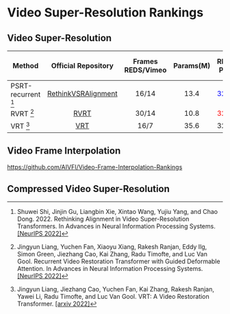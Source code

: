 # Video Super-Resolution Rankings

## Video Super-Resolution

| Method              |                                    Official Repository                                     | Frames REDS/Vimeo | Params(M) | REDS4 PSNR                    | REDS4 SSIM                     | Vimeo-90K-T PSNR              | Vimeo-90K-T SSIM               | Vid4 PSNR                     | Vid4 SSIM                      |
|---------------------|:------------------------------------------------------------------------------------------:|:-----------------:|:---------:|-------------------------------|--------------------------------|-------------------------------|--------------------------------|-------------------------------|--------------------------------|
| PSRT-recurrent [^1] |         [RethinkVSRAlignment](https://github.com/XPixelGroup/RethinkVSRAlignment)          |       16/14       |   13.4    | <font color=blue>32.72</font> | <font color=blue>0.9106</font> | <font color=red>38.27</font>  | <font color=red>0.9536</font>  | <font color=red>28.07</font>  | <font color=red>0.8485</font>  |
| RVRT [^2]           |                        [RVRT](https://github.com/JingyunLiang/RVRT)                        |       30/14       |   10.8    | <font color=red>32.75</font>  | <font color=red>0.9113</font>  | 38.15                         | 0.9527                         | <font color=blue>27.99</font> | <font color=blue>0.8426</font> |
| VRT [^3]            |                        [VRT](https://github.com/JingyunLiang/VRT)                         |       16/7        |   35.6    | 32.19                         | 0.9006                         | <font color=blue>38.20</font> | <font color=blue>0.9530</font> | 27.93                         | 0.8425                         |


## Video Frame Interpolation

https://github.com/AIVFI/Video-Frame-Interpolation-Rankings

## Compressed Video Super-Resolution

[^1]: Shuwei Shi, Jinjin Gu, Liangbin Xie, Xintao Wang, Yujiu Yang, and Chao Dong. 2022. Rethinking Alignment in Video Super-Resolution Transformers. In Advances in Neural Information Processing Systems. [[NeurIPS 2022]](https://openreview.net/pdf?id=NgIf3FpcHie)
[^2]: Jingyun Liang, Yuchen Fan, Xiaoyu Xiang, Rakesh Ranjan, Eddy Ilg, Simon Green, Jiezhang Cao, Kai Zhang, Radu Timofte, and Luc Van Gool. Recurrent Video Restoration Transformer with Guided Deformable Attention. In Advances in Neural Information Processing Systems. [[NeurIPS 2022]](https://openreview.net/pdf?id=GKfNB4BegL)
[^3]: Jingyun Liang, Jiezhang Cao, Yuchen Fan, Kai Zhang, Rakesh Ranjan, Yawei Li, Radu Timofte, and Luc Van Gool. VRT: A Video Restoration Transformer. [[arxiv 2022]](https://arxiv.org/pdf/2201.12288.pdf)
